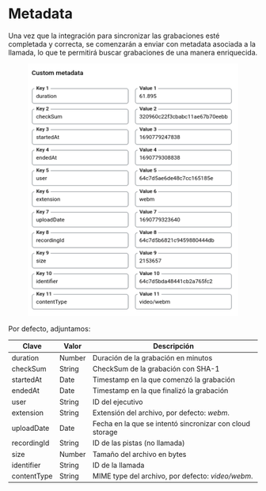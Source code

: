 # Metadata

Una vez que la integración para sincronizar las grabaciones esté completada y correcta, se comenzarán a enviar con metadata asociada a la llamada, lo que te permitirá buscar grabaciones de una manera enriquecida.

<figure><img src="../../.gitbook/assets/image (1).png" alt=""><figcaption></figcaption></figure>

Por defecto, adjuntamos:

| Clave       | Valor  | Descripción                                              |
| ----------- | ------ | -------------------------------------------------------- |
| duration    | Number | Duración de la grabación en minutos                      |
| checkSum    | String | CheckSum de la grabación con SHA-1                       |
| startedAt   | Date   | Timestamp en la que comenzó la grabación                 |
| endedAt     | Date   | Timestamp en la que finalizó la grabación                |
| user        | String | ID del ejecutivo                                         |
| extension   | String | Extensión del archivo, por defecto: _webm_.              |
| uploadDate  | Date   | Fecha en la que se intentó sincronizar con cloud storage |
| recordingId | String | ID de las pistas (no llamada)                            |
| size        | Number | Tamaño del archivo en bytes                              |
| identifier  | String | ID de la llamada                                         |
| contentType | String | MIME type del archivo, por defecto: _video/webm_.        |
